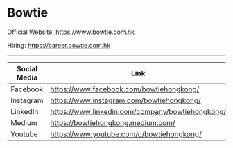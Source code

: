 # Bowtie

Official Website:
https://www.bowtie.com.hk

Hiring:
https://career.bowtie.com.hk

<hr />

Social Media | Link
---|---
Facebook | https://www.facebook.com/bowtiehongkong/
Instagram | https://www.instagram.com/bowtiehongkong/
LinkedIn | https://www.linkedin.com/company/bowtiehongkong/
Medium | https://bowtiehongkong.medium.com/
Youtube | https://www.youtube.com/c/bowtiehongkong/

